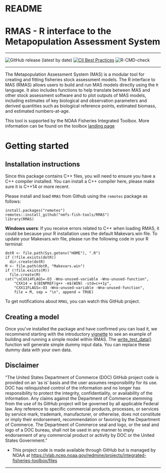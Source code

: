 # README

# RMAS - R interface to the Metapopulation Assessment System

**************
![GitHub release (latest by date)](https://img.shields.io/github/v/release/nmfs-fish-tools/RMAS) [![CII Best Practices](https://bestpractices.coreinfrastructure.org/projects/2787/badge)](https://bestpractices.coreinfrastructure.org/projects/2787)
![R-CMD-check](https://github.com/nmfs-fish-tools/RMAS/workflows/R-CMD-check/badge.svg)

**************
The Metapopulation Assessment System (MAS) is a modular tool for creating and fitting fisheries stock assessment models. The R interface to MAS (RMAS) allows users to build and run MAS models directly using the `R` language. It also includes functions to help translate between MAS and other stock assessment software and to plot outputs of MAS models, including estimates of key biological and observation parameters and derived quantities such as biological reference points, estimated biomass, and estimated numbers-at-age.

This tool is supported by the NOAA Fisheries Integrated Toolbox. More information can be found on the toolbox [landing page](https://nmfs-fish-tools.github.io/RMAS/)

# Getting started

## Installation instructions
Since this package contains C++ files, you will need to ensure you have a C++ compiler installed. You can install a C++ compiler here, please make sure it is C++14 or more recent.

Please install and load `RMAS` from Github using the `remotes` package as follows:
```
install.packages("remotes")
remotes::install_github("nmfs-fish-tools/RMAS")
library(RMAS)
```

**Windows users**: If you receive errors related to C++ when loading RMAS, it could be because your R installation uses the default Makevars.win file. To update your Makevars.win file, please run the following code in your R terminal:

```
dotR <- file.path(Sys.getenv("HOME"), ".R")
if (!file.exists(dotR)) 
  dir.create(dotR)
M <- file.path(dotR, "Makevars.win")
if (!file.exists(M)) 
  file.create(M)
cat("\nCXX14FLAGS=-O3 -Wno-unused-variable -Wno-unused-function",
    "CXX14 = $(BINPREF)g++ -m$(WIN) -std=c++1y",
    "CXX11FLAGS=-O3 -Wno-unused-variable -Wno-unused-function",
    file = M, sep = "\n", append = TRUE)
```
To get notifications about `RMAS`, you can watch this GitHub project.

## Creating a model
Once you've installed the package and have confirmed you can load it, we recommend starting with the introductory [vignette](vignettes/Introduction.Rmd) to see an example of building and running a simple model within RMAS. The [write_test_data()](R/write_test_data.R) function will generate simple dummy input data. You can replace these dummy data with your own data.


## Disclaimer

“The United States Department of Commerce (DOC) GitHub project code is provided on an ‘as is’ basis and the user assumes responsibility for its use. DOC has relinquished control of the information and no longer has responsibility to protect the integrity, confidentiality, or availability of the information. Any claims against the Department of Commerce stemming from the use of its GitHub project will be governed by all applicable Federal law. Any reference to specific commercial products, processes, or services by service mark, trademark, manufacturer, or otherwise, does not constitute or imply their endorsement, recommendation or favoring by the Department of Commerce. The Department of Commerce seal and logo, or the seal and logo of a DOC bureau, shall not be used in any manner to imply endorsement of any commercial product or activity by DOC or the United States Government.”

- This project code is made available through GitHub but is managed by NOAA at
 https://vlab.ncep.noaa.gov/redmine/projects/integrated-fisheries-toolbox/files

***** *******
